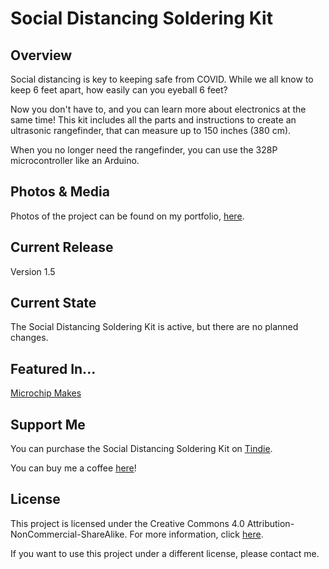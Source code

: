 # Social Distancing Soldering Kit

## Overview
Social distancing is key to keeping safe from COVID. While we all know to keep 6 feet apart, how easily can you eyeball 6 feet?

Now you don't have to, and you can learn more about electronics at the same time! This kit includes all the parts and instructions to create an ultrasonic rangefinder, that can measure up to 150 inches (380 cm).

When you no longer need the rangefinder, you can use the 328P microcontroller like an Arduino. 

## Photos & Media
Photos of the project can be found on my portfolio, [here](https://www.jim-heaney.com/social-distancing-soldering-kit.html).

## Current Release
Version 1.5

## Current State
The Social Distancing Soldering Kit is active, but there are no planned changes. 

## Featured In...
[Microchip Makes](https://www.instagram.com/p/CNGjW58nmI0/)

## Support Me
You can purchase the Social Distancing Soldering Kit on [Tindie](https://www.tindie.com/products/jimheaney/social-distancing-soldering-kit/).

You can buy me a coffee [here](https://www.buymeacoffee.com/jimheaney)!

## License
This project is licensed under the Creative Commons 4.0 Attribution-NonCommercial-ShareAlike. For more information, click [here](https://creativecommons.org/licenses/by-nc-sa/4.0/).

If you want to use this project under a different license, please contact me. 
